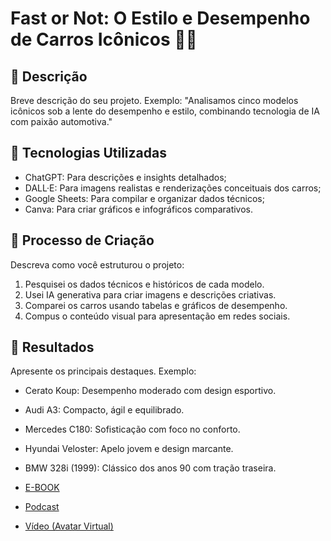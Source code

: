 # Fast or Not: O Estilo e Desempenho de Carros Icônicos 🚗💨  

## 📒 **Descrição**  
Breve descrição do seu projeto. Exemplo: "Analisamos cinco modelos icônicos sob a lente do desempenho e estilo, combinando tecnologia de IA com paixão automotiva."  

## 🤖 **Tecnologias Utilizadas**  
- ChatGPT: Para descrições e insights detalhados;  
- DALL·E: Para imagens realistas e renderizações conceituais dos carros;  
- Google Sheets: Para compilar e organizar dados técnicos;  
- Canva: Para criar gráficos e infográficos comparativos.  

## 🧐 **Processo de Criação**  
Descreva como você estruturou o projeto:  
1. Pesquisei os dados técnicos e históricos de cada modelo.  
2. Usei IA generativa para criar imagens e descrições criativas.  
3. Comparei os carros usando tabelas e gráficos de desempenho.  
4. Compus o conteúdo visual para apresentação em redes sociais.  

## 🚀 **Resultados**  
Apresente os principais destaques. Exemplo:  
- Cerato Koup: Desempenho moderado com design esportivo.  
- Audi A3: Compacto, ágil e equilibrado.  
- Mercedes C180: Sofisticação com foco no conforto.  
- Hyundai Veloster: Apelo jovem e design marcante.  
- BMW 328i (1999): Clássico dos anos 90 com tração traseira.

- [E-BOOK](/exemplos/E-BOOK.md)
- [Podcast](/exemplos/PODCAST.md)
- [Vídeo (Avatar Virtual)](/exemplos/VIDEO.md)
